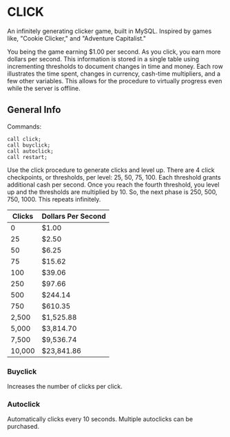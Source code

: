 # CLICK
An infinitely generating clicker game, built in MySQL. Inspired by games like, "Cookie Clicker," and "Adventure Capitalist." 

You being the game earning $1.00 per second. As you click, you earn more dollars per second. This information is stored in a single table using incrementing thresholds to document changes in time and money. Each row illustrates the time spent, changes in currency, cash-time multipliers, and a few other variables. This allows for the procedure to virtually progress even while the server is offline.

## General Info
Commands:
```
call click;
call buyclick;
call autoclick;
call restart;
```

Use the click procedure to generate clicks and level up. There are 4 click checkpoints, or thresholds, per level: 25, 50, 75, 100. Each threshold grants additional cash per second. Once you reach the fourth threshold, you level up and the thresholds are multiplied by 10. So, the next phase is 250, 500, 750, 1000. This repeats infinitely.

| Clicks  | Dollars Per Second |
| ------------- | ------------- |
| 0  | $1.00  |
| 25  | $2.50 |
| 50  | $6.25  |
| 75  | $15.62  |
| 100  | $39.06 |
| 250  | $97.66  |
| 500  | $244.14  |
| 750  | $610.35  |
| 2,500  | $1,525.88  |
| 5,000  | $3,814.70  |
| 7,500  | $9,536.74  |
| 10,000  | $23,841.86  |


### Buyclick
Increases the number of clicks per click. 

### Autoclick
Automatically clicks every 10 seconds. Multiple autoclicks can be purchased.
